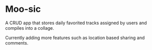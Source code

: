 # Moo-sic

A CRUD app that stores daily favorited tracks assigned by users and compiles into a collage. 

Currently adding more features such as location based sharing and comments. 

